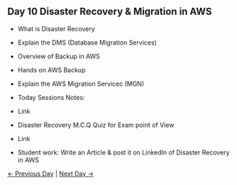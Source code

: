## Day 10 Disaster Recovery & Migration in AWS

 - What is Disaster Recovery
 - Explain the DMS (Database Migration Services)
 - Overview of Backup in AWS
 - Hands on AWS Backup 
 - Explain the AWS Migration Servicec (MGN)

  - Today Sessions Notes:
  - Link
  - Disaster Recovery M.C.Q Quiz for Exam point of View
  - Link

  - Student work: Write an Article & post it on LinkedIn of Disaster Recovery in AWS

 [← Previous Day](../day09/README.md) | [Next Day →](../day11/README.md)

